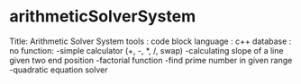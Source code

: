 # arithmeticSolverSystem
Title: Arithmetic Solver System tools : code block language : c++ database : no   function: -simple calculator (+, -, *, /, swap) -calculating slope of a line given two end position -factorial function -find prime number in given range -quadratic equation solver
